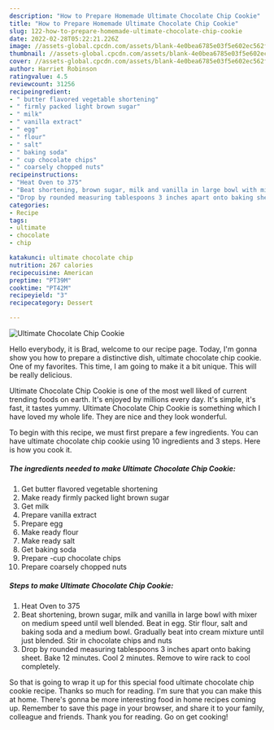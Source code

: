 ```yaml
---
description: "How to Prepare Homemade Ultimate Chocolate Chip Cookie"
title: "How to Prepare Homemade Ultimate Chocolate Chip Cookie"
slug: 122-how-to-prepare-homemade-ultimate-chocolate-chip-cookie
date: 2022-02-28T05:22:21.226Z
image: //assets-global.cpcdn.com/assets/blank-4e0bea6785e03f5e602ec562f230caae08da540cada707380b4fe1bbebba43da.png
thumbnail: //assets-global.cpcdn.com/assets/blank-4e0bea6785e03f5e602ec562f230caae08da540cada707380b4fe1bbebba43da.png
cover: //assets-global.cpcdn.com/assets/blank-4e0bea6785e03f5e602ec562f230caae08da540cada707380b4fe1bbebba43da.png
author: Harriet Robinson
ratingvalue: 4.5
reviewcount: 31256
recipeingredient:
- " butter flavored vegetable shortening"
- " firmly packed light brown sugar"
- " milk"
- " vanilla extract"
- " egg"
- " flour"
- " salt"
- " baking soda"
- " cup chocolate chips"
- " coarsely chopped nuts"
recipeinstructions:
- "Heat Oven to 375"
- "Beat shortening, brown sugar, milk and vanilla in large bowl with mixer on medium speed until well blended. Beat in egg. Stir flour, salt and baking soda and a medium bowl. Gradually beat into cream mixture until just blended. Stir in chocolate chips and nuts"
- "Drop by rounded measuring tablespoons 3 inches apart onto baking sheet. Bake 12 minutes. Cool 2 minutes. Remove to wire rack to cool completely."
categories:
- Recipe
tags:
- ultimate
- chocolate
- chip

katakunci: ultimate chocolate chip 
nutrition: 267 calories
recipecuisine: American
preptime: "PT39M"
cooktime: "PT42M"
recipeyield: "3"
recipecategory: Dessert

---
```



![Ultimate Chocolate Chip Cookie](//assets-global.cpcdn.com/assets/blank-4e0bea6785e03f5e602ec562f230caae08da540cada707380b4fe1bbebba43da.png)

Hello everybody, it is Brad, welcome to our recipe page. Today, I'm gonna show you how to prepare a distinctive dish, ultimate chocolate chip cookie. One of my favorites. This time, I am going to make it a bit unique. This will be really delicious.



Ultimate Chocolate Chip Cookie is one of the most well liked of current trending foods on earth. It's enjoyed by millions every day. It's simple, it's fast, it tastes yummy. Ultimate Chocolate Chip Cookie is something which I have loved my whole life. They are nice and they look wonderful.


To begin with this recipe, we must first prepare a few ingredients. You can have ultimate chocolate chip cookie using 10 ingredients and 3 steps. Here is how you cook it.

<!--inarticleads1-->

##### The ingredients needed to make Ultimate Chocolate Chip Cookie:

1. Get  butter flavored vegetable shortening
1. Make ready  firmly packed light brown sugar
1. Get  milk
1. Prepare  vanilla extract
1. Prepare  egg
1. Make ready  flour
1. Make ready  salt
1. Get  baking soda
1. Prepare  -cup chocolate chips
1. Prepare  coarsely chopped nuts




<!--inarticleads2-->

##### Steps to make Ultimate Chocolate Chip Cookie:

1. Heat Oven to 375
1. Beat shortening, brown sugar, milk and vanilla in large bowl with mixer on medium speed until well blended. Beat in egg. Stir flour, salt and baking soda and a medium bowl. Gradually beat into cream mixture until just blended. Stir in chocolate chips and nuts
1. Drop by rounded measuring tablespoons 3 inches apart onto baking sheet. Bake 12 minutes. Cool 2 minutes. Remove to wire rack to cool completely.




So that is going to wrap it up for this special food ultimate chocolate chip cookie recipe. Thanks so much for reading. I'm sure that you can make this at home. There's gonna be more interesting food in home recipes coming up. Remember to save this page in your browser, and share it to your family, colleague and friends. Thank you for reading. Go on get cooking!
